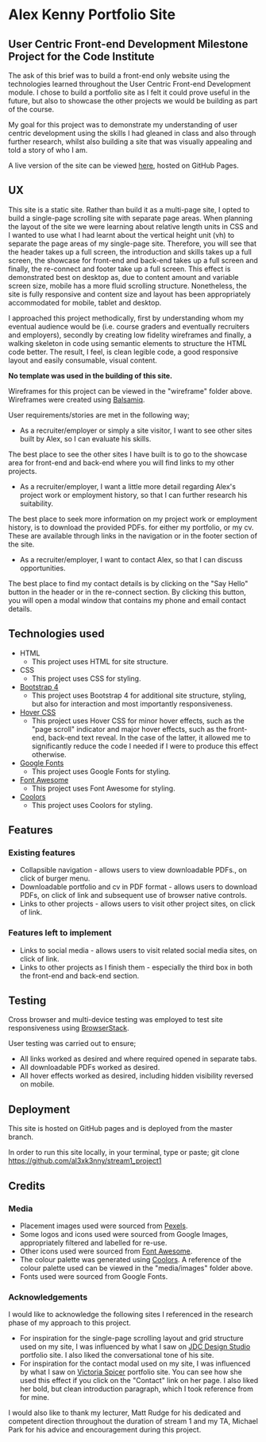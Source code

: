 # Alex Kenny Portfolio Site
## User Centric Front-end Development Milestone Project for the Code Institute

The ask of this brief was to build a front-end only website using the technologies learned throughout the User Centric Front-end Development module. I chose to build a portfolio site as I felt it could prove useful in the future, but also to showcase the other projects we would be building as part of the course.

My goal for this project was to demonstrate my understanding of user centric development using the skills I had gleaned in class and also through further research, whilst also building a site that was visually appealing and told a story of who I am.

A live version of the site can be viewed [here](https://al3xk3nny.github.io/stream1_project1/), hosted on GitHub Pages.

## UX

This site is a static site. Rather than build it as a multi-page site, I opted to build a single-page scrolling site with separate page areas. When planning the layout of the site we were learning about relative length units in CSS and I wanted to use what I had learnt about the vertical height unit (vh) to separate the page areas of my single-page site. Therefore, you will see that the header takes up a full screen, the introduction and skills takes up a full screen, the showcase for front-end and back-end takes up a full screen and finally, the re-connect and footer take up a full screen. This effect is demonstrated best on desktop as, due to content amount and variable screen size, mobile has a more fluid scrolling structure. Nonetheless, the site is fully responsive and content size and layout has been appropriately accommodated for mobile, tablet and desktop.

I approached this project methodically, first by understanding whom my eventual audience would be (i.e. course graders and eventually recruiters and employers), secondly by creating low fidelity wireframes and finally, a walking skeleton in code using semantic elements to structure the HTML code better. The result, I feel, is clean legible code, a good responsive layout and easily consumable, visual content.

**No template was used in the building of this site.**

Wireframes for this project can be viewed in the "wireframe" folder above. Wireframes were created using [Balsamiq](https://balsamiq.com/).

User requirements/stories are met in the following way;
- As a recruiter/employer or simply a site visitor, I want to see other sites built by Alex, so I can evaluate his skills. 

The best place to see the other sites I have built is to go to the showcase area for front-end and back-end where you will find links to my other projects.

- As a recruiter/employer, I want a little more detail regarding Alex's project work or employment history, so that I can further research his suitability.

The best place to seek more information on my project work or employment history, is to download the provided PDFs. for either my portfolio, or my cv. These are available through links in the navigation or in the footer section of the site.

- As a recruiter/employer, I want to contact Alex, so that I can discuss opportunities.

The best place to find my contact details is by clicking on the "Say Hello" button in the header or in the re-connect section. By clicking this button, you will open a modal window that contains my phone and email contact details.

## Technologies used

- HTML
    - This project uses HTML for site structure.
- CSS
    - This project uses CSS for styling.
- [Bootstrap 4](https://getbootstrap.com/)
    - This project uses Bootstrap 4 for additional site structure, styling, but also for interaction and most importantly responsiveness. 
- [Hover CSS](http://ianlunn.github.io/Hover/)
    - This project uses Hover CSS for minor hover effects, such as the "page scroll" indicator and major hover effects, such as the front-end, back-end text reveal. In the case of the latter, it allowed me to significantly reduce the code I needed if I were to produce this effect otherwise. 
- [Google Fonts](https://fonts.google.com/)
    - This project uses Google Fonts for styling.
- [Font Awesome](https://fontawesome.com/)
    - This project uses Font Awesome for styling.
- [Coolors](https://coolors.co/)
    - This project uses Coolors for styling.

## Features

### Existing features
- Collapsible navigation - allows users to view downloadable PDFs., on click of burger menu.
- Downloadable portfolio and cv in PDF format - allows users to download PDFs, on click of link and subsequent use of browser native controls.
- Links to other projects - allows users to visit other project sites, on click of link.

### Features left to implement
- Links to social media - allows users to visit related social media sites, on click of link.
- Links to other projects as I finish them - especially the third box in both the front-end and back-end section.

## Testing

Cross browser and multi-device testing was employed to test site responsiveness using [BrowserStack](https://www.browserstack.com).

User testing was carried out to ensure;
- All links worked as desired and where required opened in separate tabs.
- All downloadable PDFs worked as desired.
- All hover effects worked as desired, including hidden visibility reversed on mobile.

## Deployment

This site is hosted on GitHub pages and is deployed from the master branch.

In order to run this site locally, in your terminal, type or paste; git clone https://github.com/al3xk3nny/stream1_project1

## Credits

### Media
- Placement images used were sourced from [Pexels](https://www.pexels.com/).
- Some logos and icons used were sourced from Google Images, appropriately filtered and labelled for re-use.
- Other icons used were sourced from [Font Awesome](https://fontawesome.com/).
- The colour palette was generated using [Coolors](https://coolors.co/). A reference of the colour palette used can be viewed in the "media/images" folder above.
- Fonts used were sourced from Google Fonts.

### Acknowledgements

I would like to acknowledge the following sites I referenced in the research phase of my approach to this project.
- For inspiration for the single-page scrolling layout and grid structure used on my site, I was influenced by what I saw on [JDC Design Studio](http://www.jdcdesignstudio.com/) portfolio site. I also liked the conversational tone of his site.
- For inspiration for the contact modal used on my site, I was influenced by what I saw on [Victoria Spicer](https://vspicer.com/about/) portfolio site. You can see how she used this effect if you click on the "Contact" link on her page. I also liked her bold, but clean introduction paragraph, which I took reference from for mine.

I would also like to thank my lecturer, Matt Rudge for his dedicated and competent direction throughout the duration of stream 1 and my TA, Michael Park for his advice and encouragement during this project.